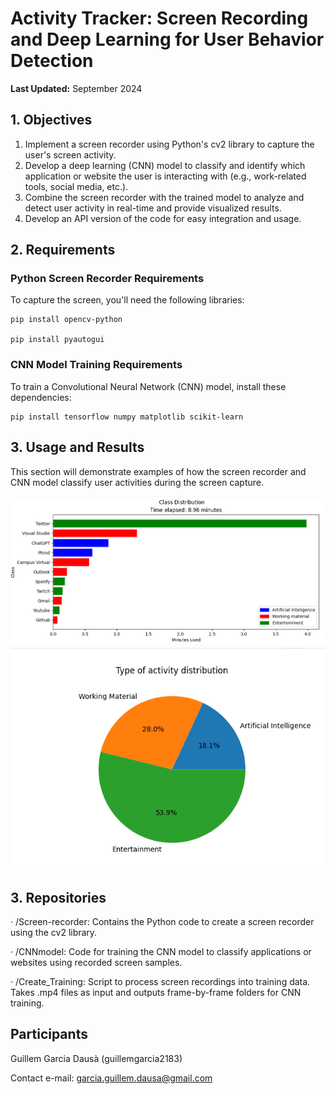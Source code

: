 # Activity Tracker: Screen Recording and Deep Learning for User Behavior Detection

**Last Updated:** September 2024

## 1. Objectives
1. Implement a screen recorder using Python's cv2 library to capture the user's screen activity.
2. Develop a deep learning (CNN) model to classify and identify which application or website the user is interacting with (e.g., work-related tools, social media, etc.).
3. Combine the screen recorder with the trained model to analyze and detect user activity in real-time and provide visualized results.
4. Develop an API version of the code for easy integration and usage.

## 2. Requirements
### Python Screen Recorder Requirements
To capture the screen, you'll need the following libraries:
```
pip install opencv-python

pip install pyautogui
```

### CNN Model Training Requirements
To train a Convolutional Neural Network (CNN) model, install these dependencies:
```
pip install tensorflow numpy matplotlib scikit-learn
```

## 3. Usage and Results
This section will demonstrate examples of how the screen recorder and CNN model classify user activities during the screen capture.

<img src="./images/1.png" alt="Bar chart of identified classes" width="1200"/>
<img src="./images/2.png" alt="Pie chart of type of activity" width="1200"/>

## 3. Repositories 
· /Screen-recorder: Contains the Python code to create a screen recorder using the cv2 library.

· /CNNmodel: Code for training the CNN model to classify applications or websites using recorded screen samples.

· /Create_Training: Script to process screen recordings into training data. Takes .mp4 files as input and outputs frame-by-frame folders for CNN training.


## Participants
Guillem Garcia Dausà (guillemgarcia2183)

Contact e-mail: garcia.guillem.dausa@gmail.com

